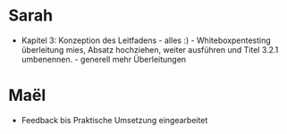 # Sarah

- Kapitel 3: Konzeption des Leitfadens - alles :) - Whiteboxpentesting überleitung mies, Absatz hochziehen, weiter ausführen und Titel 3.2.1 umbenennen. - generell mehr Überleitungen

# Maël

- Feedback bis Praktische Umsetzung eingearbeitet
